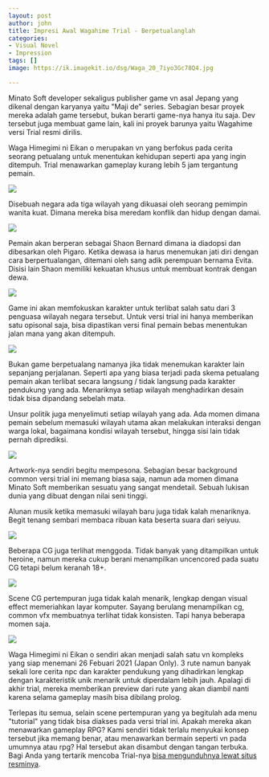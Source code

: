 ```yaml
---
layout: post
author: john
title: Impresi Awal Wagahime Trial - Berpetualanglah
categories:
- Visual Novel
- Impression
tags: []
image: https://ik.imagekit.io/dsg/Waga_20_7iyo3Gc78Q4.jpg

---
```

Minato Soft developer sekaligus publisher game vn asal Jepang yang dikenal dengan karyanya yaitu "Maji de" series. Sebagian besar proyek mereka adalah game tersebut, bukan berarti game-nya hanya itu saja. Dev tersebut juga membuat game lain, kali ini proyek barunya yaitu Wagahime versi Trial resmi dirilis.

Waga Himegimi ni Eikan o merupakan vn yang berfokus pada cerita seorang petualang untuk menentukan kehidupan seperti apa yang ingin ditempuh. Trial menawarkan gameplay kurang lebih 5 jam tergantung pemain.

![](https://ik.imagekit.io/dsg/Waga_22_6SVLsK6IrV.jpg)

Disebuah negara ada tiga wilayah yang dikuasai oleh seorang pemimpin wanita kuat. Dimana mereka bisa meredam konflik dan hidup dengan damai.

![](https://ik.imagekit.io/dsg/Waga_5_ulyYqS26B.jpg)

Pemain akan berperan sebagai Shaon Bernard dimana ia diadopsi dan dibesarkan oleh Pigaro. Ketika dewasa ia harus menemukan jati diri dengan cara berpertualangan, ditemani oleh sang adik perempuan bernama Evita. Disisi lain Shaon memiliki kekuatan khusus untuk membuat kontrak dengan dewa.

![](https://ik.imagekit.io/dsg/Waga_12_nlQOh6bxL.jpg)

Game ini akan memfokuskan karakter untuk terlibat salah satu dari 3 penguasa wilayah negara tersebut. Untuk versi trial ini hanya memberikan satu opisonal saja, bisa dipastikan versi final pemain bebas menentukan jalan mana yang akan ditempuh.

![](https://ik.imagekit.io/dsg/Waga_15_mg38sOUSd.jpg)

Bukan game berpetualang namanya jika tidak menemukan karakter lain sepanjang perjalanan. Seperti apa yang biasa terjadi pada skema petualang pemain akan terlibat secara langsung / tidak langsung pada karakter pendukung yang ada. Menariknya setiap wilayah menghadirkan desain tidak bisa dipandang sebelah mata.

Unsur politik juga menyelimuti setiap wilayah yang ada. Ada momen dimana pemain sebelum memasuki wilayah utama akan melakukan interaksi dengan warga lokal, bagaimana kondisi wilayah tersebut, hingga sisi lain tidak pernah diprediksi.

![](https://ik.imagekit.io/dsg/Waga_11_iTNLuda3LY.jpg)

Artwork-nya sendiri begitu mempesona. Sebagian besar background common versi trial ini memang biasa saja, namun ada momen dimana Minato Soft memberikan sesuatu yang sangat mendetail. Sebuah lukisan dunia yang dibuat dengan nilai seni tinggi.

Alunan musik ketika memasuki wilayah baru juga tidak kalah menariknya. Begit tenang sembari membaca ribuan kata beserta suara dari seiyuu.

![](https://ik.imagekit.io/dsg/Waga_7_kX_4ksk5o.jpg)

Beberapa CG juga terlihat menggoda. Tidak banyak yang ditampilkan untuk heroine, namun mereka cukup berani menampilkan uncencored pada suatu CG tetapi belum keranah 18+.

![](https://ik.imagekit.io/dsg/Waga_19_P_2wCCjnzY.jpg)

Scene CG pertempuran juga tidak kalah menarik, lengkap dengan visual effect memeriahkan layar komputer. Sayang berulang menampilkan cg, common vfx membuatnya terlihat tidak konsisten. Tapi hanya beberapa momen saja.

![](https://ik.imagekit.io/dsg/Waga_21_3u8bfaMSd.jpg)

Waga Himegimi ni Eikan o sendiri akan menjadi salah satu vn kompleks yang siap menemani 26 Febuari 2021 (Japan Only). 3 rute namun banyak sekali lore cerita npc dan karakter pendukung yang dihadirkan lengkap dengan karakteristik unik menarik untuk diperdalam lebih jauh. Apalagi di akhir trial, mereka memberikan preview dari rute yang akan diambil nanti karena selama gameplay masih bisa dibilang prolog.

Terlepas itu semua, selain scene pertempuran yang ya begitulah ada menu "tutorial" yang tidak bisa diakses pada versi trial ini. Apakah mereka akan menawarkan gameplay RPG? Kami sendiri tidak terlalu menyukai konsep tersebut jika memang benar, atau menawarkan bermain seperti vn pada umumnya atau rpg? Hal tersebut akan disambut dengan tangan terbuka. Bagi Anda yang tertarik mencoba Trial-nya [bisa mengunduhnya lewat situs resminya](http://www.minatosoft.com/wagahime/special/trial.html).